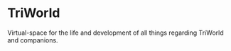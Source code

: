 # TriWorld
Virtual-space for the life and development of all things regarding TriWorld and companions.
